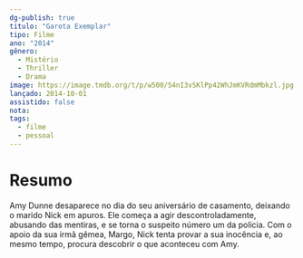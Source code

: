 ```yaml
---
dg-publish: true
titulo: "Garota Exemplar"
tipo: Filme
ano: "2014"
gênero:
  - Mistério
  - Thriller
  - Drama
image: https://image.tmdb.org/t/p/w500/54nI3vSKlPp42WhJmKVRdmMbkzl.jpg
lançado: 2014-10-01
assistido: false
nota:
tags:
  - filme
  - pessoal
---
```

# Resumo
Amy Dunne desaparece no dia do seu aniversário de casamento, deixando o marido Nick em apuros. Ele começa a agir descontroladamente, abusando das mentiras, e se torna o suspeito número um da polícia. Com o apoio da sua irmã gêmea, Margo, Nick tenta provar a sua inocência e, ao mesmo tempo, procura descobrir o que aconteceu com Amy.
